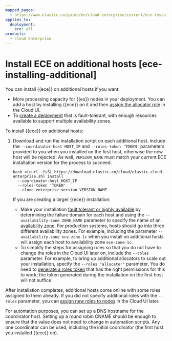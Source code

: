 ```yaml
---
mapped_pages:
  - https://www.elastic.co/guide/en/cloud-enterprise/current/ece-installing-additional.html
applies_to:
  deployment:
    ece: all
products:
  - Cloud Enterprise
---
```


# Install ECE on additional hosts [ece-installing-additional]

You can install {{ece}} on additional hosts if you want:

* More processing capacity for {{es}} nodes in your deployment. You can add a host by installing {{ece}} on it and then [assign the allocator role](assign-roles-to-hosts.md) in the Cloud UI.
* To [create a deployment](create-deployment.md) that is fault-tolerant, with enough resources available to support multiple availability zones.

To install {{ece}} on additional hosts:

1. Download and run the installation script on each additional host. Include the `--coordinator-host HOST_IP` and `--roles-token 'TOKEN'` parameters provided to you when you installed on the first host, otherwise the new host will be rejected. As well, `VERSION_NAME` must match your current ECE installation version for the process to succeed.

    ```
    bash <(curl -fsSL https://download.elastic.co/cloud/elastic-cloud-enterprise.sh) install
      --coordinator-host HOST_IP
      --roles-token 'TOKEN'
      --cloud-enterprise-version VERSION_NAME
    ```
    If you are creating a larger {{ece}} installation:

    * Make your installation [fault tolerant or highly available](ece-ha.md) by determining the failure domain for each host and using the `--availability-zone ZONE_NAME` parameter to specify the name of an [availability zone](ece-ha.md). For production systems, hosts should go into three different availability zones. For example, including the parameter `--availability-zone ece-zone-1c` when you install on additional hosts will assign each host to availability zone `ece-zone-1c`.
    * To simplify the steps for assigning roles so that you do not have to change the roles in the Cloud UI later on, include the `--roles` parameter. For example, to bring up additional allocators to scale out your installation, specify the `--roles "allocator"` parameter. You do need to [generate a roles token](generate-roles-tokens.md) that has the right permissions for this to work; the token generated during the installation on the first host will not suffice.


After installation completes, additional hosts come online with some roles assigned to them already. If you did not specify additional roles with the `--roles` parameter, you can [assign new roles to nodes](assign-roles-to-hosts.md) in the Cloud UI later.

For automation purposes, you can set up a DNS hostname for the coordinator host. Setting up a round robin CNAME should be enough to ensure that the value does not need to change in automation scripts. Any one coordinator can be used, including the initial coordinator (the first host you installed {{ece}} on).

